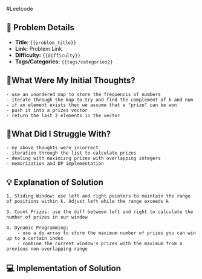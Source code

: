 #Leetcode 
## 📝 Problem Details

- **Title:** `{{problem_title}}`
- **Link:** Problem Link
- **Difficulty:** `{{difficulty}}`
- **Tags/Categories:** `{{tags/categories}}`

## 💭What Were My Initial Thoughts?

```
- use an unordered map to store the frequencis of numbers 
- iterate through the map to try and find the complement of k and num
- if an element exists then we assume that a "prize" can be won
- push it into a prizes vector
- return the last 2 elements in the vector
```

## 🤔What Did I Struggle With?

```
- my above thoughts were incorrect
- iteration through the list to calculate prizes
- dealing with maximizng prizes with overlapping integers
- memorization and DP implementation
```

## 💡 Explanation of Solution

```
1. Sliding Window: use left and right pointers to maintain the range of positions within k. Adjust left while the range exceeds k

3. Count Prizes: use the diff between left and right to calculate the number of prizes in our window

4. Dynamic Programming: 
	- use a dp array to store the maximum number of prizes you can win up to a certain index
	- combine the current window's prizes with the maximum from a previous non-overlapping range

```
## 💻 Implementation of Solution

```cpp

```